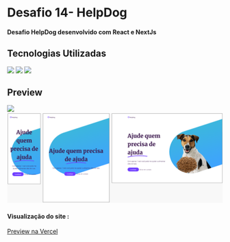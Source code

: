 <h1>Desafio 14- HelpDog</h1>
<h4>Desafio HelpDog desenvolvido com React e NextJs</h4>
<h2>Tecnologias Utilizadas</h2>
<div style="display: inline_block">
  <img  src="https://img.shields.io/badge/HTML5-E34F26?style=for-the-badge&logo=html5&logoColor=white">
  <img src="https://img.shields.io/badge/CSS3-1572B6?style=for-the-badge&logo=css3&logoColor=white">
  <img src="https://img.shields.io/badge/JavaScript-F7DF1E?style=for-the-badge&logo=javascript&logoColor=black">
 </div>
<h2>Preview</h2>
<img margin-bottom="20px" src="public/assets/readme.PNG"">
<img margin-bottom="20px" src="public/assets/readme2.PNG"">
<h4  style="display: inline_block">Visualização do site :</h4><a style="display: inline_block" target="blank" href="https://desafio12-iuricode-la-pizza.vercel.app/">Preview na Vercel</a>
